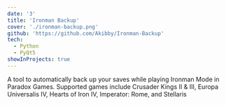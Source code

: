 ```yaml
---
date: '3'
title: 'Ironman Backup'
cover: './ironman-backup.png'
github: 'https://github.com/Akibby/Ironman-Backup'
tech:
  - Python
  - PyQt5
showInProjects: true
---
```


A tool to automatically back up your saves while playing Ironman Mode in Paradox Games. Supported games include Crusader Kings II & III, Europa Universalis IV, Hearts of Iron IV, Imperator: Rome, and Stellaris
